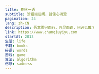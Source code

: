 ```yaml
---
title: 春秋一语
subtitle: 涉猎阅旧闻，暂使心魂澄
pagination: 24
lang: zh-CN
description: 吾本乘兴而行，兴尽而返，何必见戴？
link: https://www.chunqiuyiyu.com
startAt: 2013
生活: life
书籍: books
碎语: words
游戏: game
算法: algorithm
伤感: sadness
---
```

